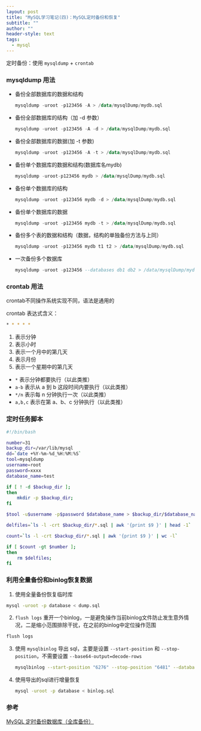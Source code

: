 ```yaml
---
layout: post
title: "MySQL学习笔记(四)：MySQL定时备份和恢复"
subtitle: ""
author: ""
header-style: text
tags:
  - mysql
---
```




定时备份：使用 `mysqldump` + `crontab`



### mysqldump 用法

- 备份全部数据库的数据和结构

  ```sql
  mysqldump -uroot -p123456 -A > /data/mysqlDump/mydb.sql
  ```

- 备份全部数据库的结构（加 -d 参数）

  ```sql
  mysqldump -uroot -p123456 -A -d > /data/mysqlDump/mydb.sql
  ```

- 备份全部数据库的数据(加 -t 参数)

  ```sql
  mysqldump -uroot -p123456 -A -t > /data/mysqlDump/mydb.sql
  ```

- 备份单个数据库的数据和结构(数据库名mydb)

  ```sql
  mysqldump -uroot-p123456 mydb > /data/mysqlDump/mydb.sql
  ```

- 备份单个数据库的结构

  ```sql
  mysqldump -uroot -p123456 mydb -d > /data/mysqlDump/mydb.sql
  ```

- 备份单个数据库的数据

  ```sql
  mysqldump -uroot -p123456 mydb -t > /data/mysqlDump/mydb.sql
  ```

- 备份多个表的数据和结构（数据，结构的单独备份方法与上同）

  ```sql
  mysqldump -uroot -p123456 mydb t1 t2 > /data/mysqlDump/mydb.sql
  ```

- 一次备份多个数据库

  ```sql
  mysqldump -uroot -p123456 --databases db1 db2 > /data/mysqlDump/mydb.sql
  ```

  

### crontab 用法

crontab不同操作系统实现不同，语法是通用的

crontab 表达式含义：

```bash
* * * * *
```

1. 表示分钟
2. 表示小时
3. 表示一个月中的第几天
4. 表示月份
5. 表示一个星期中的第几天



- `*` 表示分钟都要执行（以此类推）
- `a-b` 表示从 a 到 b 这段时间内要执行（以此类推）
- `*/n` 表示每 n 分钟执行一次（以此类推）
- `a,b,c` 表示在第 a、b、c 分钟执行（以此类推）





### 定时任务脚本

```bash
#!/bin/bash

number=31
backup_dir=/var/lib/mysql
dd=`date +%Y-%m-%d_%H:%M:%S`
tool=mysqldump
username=root
password=xxxx
database_name=test

if [ ! -d $backup_dir ];
then
    mkdir -p $backup_dir;
fi

$tool -u$username -p$password $database_name > $backup_dir/$database_name-$dd.sql

delfiles=`ls -l -crt $backup_dir/*.sql | awk '{print $9 }' | head -1`

count=`ls -l -crt $backup_dir/*.sql | awk '{print $9 }' | wc -l`

if [ $count -gt $number ];
then
    rm $delfiles;
fi
```







### 利用全量备份和binlog恢复数据

1.  使用全量备份恢复临时库

   ```bash
   mysql -uroot -p database < dump.sql
   ```

2.  `flush logs` 重开一个binlog，一是避免操作当前binlog文件防止发生意外情况，二是缩小范围排除干扰，在之前的binlog中定位操作范围

   ```bash
   flush logs
   ```

3. 使用 `mysqlbinlog` 导出 sql，主要是设置 `--start-position` 和 `--stop-position`，不需要设置 `--base64-output=decode-rows`

   ```bash
   mysqlbinlog --start-position "6276" --stop-position "6481" --database test binlog.000011 > binlog.sql
   ```

4. 使用导出的sql进行增量恢复

   ```bash
   mysql -uroot -p database < binlog.sql
   ```

   



### 参考

[MySQL 定时备份数据库（全库备份）](https://www.cnblogs.com/letcafe/p/mysqlautodump.html)